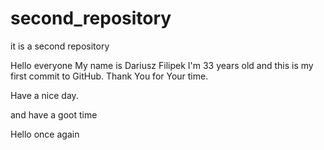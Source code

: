 # second_repository
it is a second repository

Hello everyone
My name is Dariusz Filipek
I'm 33 years old and this is my first commit to GitHub.
Thank You for Your time.

Have a nice day. 

and have a goot time

Hello once again
